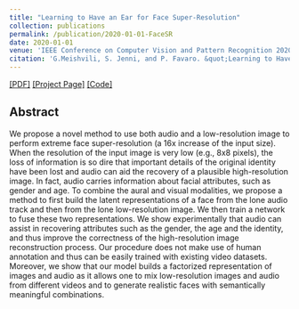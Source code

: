 ```yaml
---
title: "Learning to Have an Ear for Face Super-Resolution"
collection: publications
permalink: /publication/2020-01-01-FaceSR
date: 2020-01-01
venue: 'IEEE Conference on Computer Vision and Pattern Recognition 2020 (Oral)'
citation: 'G.Meishvili, S. Jenni, and P. Favaro. &quot;Learning to Have an Ear for Face Super-Resolution.&quot; In <i>CVPR 2020</i>.'
---
```


 [[PDF]](http://openaccess.thecvf.com/content_CVPR_2020/papers/Meishvili_Learning_to_Have_an_Ear_for_Face_Super-Resolution_CVPR_2020_paper.pdf) [[Project Page]](https://gmeishvili.github.io/ear_for_face_super_resolution/index.html) [[Code]](https://github.com/gmeishvili/ear_for_face_super_resolution) 

## Abstract

We propose a novel method to use both audio and a low-resolution image to perform extreme face super-resolution (a 16x increase of the input size). When the resolution of the input image is very low (e.g., 8x8 pixels), the loss of information is so dire that important details of the original identity have been lost and audio can aid the recovery of a plausible high-resolution image. In fact, audio carries information about facial attributes, such as gender and age. To combine the aural and visual modalities, we propose a method to first build the latent representations of a face from the lone audio track and then from the lone low-resolution image. We then train a network to fuse these two representations. We show experimentally that audio can assist in recovering attributes such as the gender, the age and the identity, and thus improve the correctness of the high-resolution image reconstruction process. Our procedure does not make use of human annotation and thus can be easily trained with existing video datasets. Moreover, we show that our model builds a factorized representation of images and audio as it allows one to mix low-resolution images and audio from different videos and to generate realistic faces with semantically meaningful combinations.